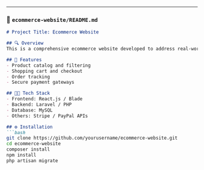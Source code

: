 
---

### 📁 `ecommerce-website/README.md`

```markdown
# Project Title: Ecommerce Website

## 🔍 Overview
This is a comprehensive ecommerce website developed to address real-world requirements.

## 🚀 Features
- Product catalog and filtering
- Shopping cart and checkout
- Order tracking
- Secure payment gateways

## 🧑‍💻 Tech Stack
- Frontend: React.js / Blade
- Backend: Laravel / PHP
- Database: MySQL
- Others: Stripe / PayPal APIs

## ⚙️ Installation
```bash
git clone https://github.com/yourusername/ecommerce-website.git
cd ecommerce-website
composer install
npm install
php artisan migrate
